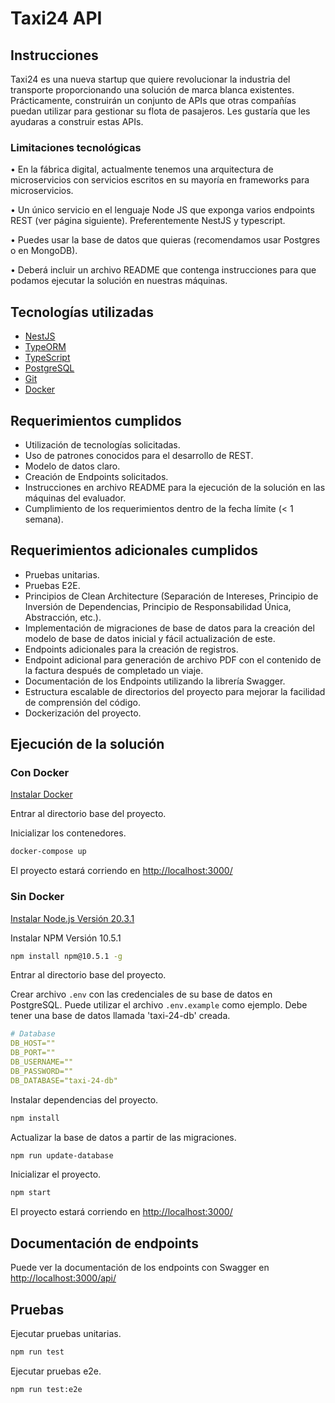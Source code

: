 # Taxi24 API

## Instrucciones

Taxi24 es una nueva startup que quiere revolucionar la industria del transporte proporcionando 
una solución de marca blanca existentes. Prácticamente, construirán un conjunto de APIs que otras compañías puedan utilizar para gestionar su flota de pasajeros. Les gustaría que les ayudaras a construir estas APIs.

### Limitaciones tecnológicas

• En la fábrica digital, actualmente tenemos una arquitectura de microservicios con servicios 
escritos  en su mayoría en frameworks para microservicios.

• Un único servicio en el lenguaje Node JS que exponga varios endpoints REST (ver página 
siguiente). Preferentemente NestJS y typescript.

• Puedes usar la base de datos que quieras (recomendamos usar Postgres o en MongoDB).

• Deberá incluir un archivo README que contenga instrucciones para que podamos ejecutar 
la solución en nuestras máquinas.

## Tecnologías utilizadas

* [NestJS](https://nestjs.com/)
* [TypeORM](https://typeorm.io/)
* [TypeScript](https://www.typescriptlang.org/)
* [PostgreSQL](https://www.postgresql.org/)
* [Git](https://git-scm.com/)
* [Docker](https://www.docker.com/)

## Requerimientos cumplidos

* Utilización de tecnologías solicitadas.
* Uso de patrones conocidos para el desarrollo de REST.
* Modelo de datos claro.
* Creación de Endpoints solicitados.
* Instrucciones en archivo README para la ejecución de la solución en las máquinas del evaluador.
* Cumplimiento de los requerimientos dentro de la fecha límite (< 1 semana).

## Requerimientos adicionales cumplidos

* Pruebas unitarias.
* Pruebas E2E.
* Principios de Clean Architecture (Separación de Intereses, Principio de Inversión de Dependencias, Principio de Responsabilidad Única, Abstracción, etc.).
* Implementación de migraciones de base de datos para la creación del modelo de base de datos inicial y fácil actualización de este.
* Endpoints adicionales para la creación de registros.
* Endpoint adicional para generación de archivo PDF con el contenido de la factura después de completado un viaje.
* Documentación de los Endpoints utilizando la librería Swagger.
* Estructura escalable de directorios del proyecto para mejorar la facilidad de comprensión del código.
* Dockerización del proyecto.

## Ejecución de la solución

### Con Docker

[Instalar Docker](https://www.docker.com/products/docker-desktop/)

Entrar al directorio base del proyecto.

Inicializar los contenedores.

```sh
docker-compose up
```

El proyecto estará corriendo en [http://localhost:3000/](http://localhost:3000/)

### Sin Docker

[Instalar Node.js Versión 20.3.1](https://nodejs.org/dist/v20.3.1/node-v20.3.1-x64.msi)

Instalar NPM Versión 10.5.1

```sh
npm install npm@10.5.1 -g
```

Entrar al directorio base del proyecto.

Crear archivo `.env` con las credenciales de su base de datos en PostgreSQL. Puede utilizar el archivo `.env.example` como ejemplo. Debe tener una base de datos llamada 'taxi-24-db' creada.

```yaml
# Database
DB_HOST=""
DB_PORT=""
DB_USERNAME=""
DB_PASSWORD=""
DB_DATABASE="taxi-24-db"
```

Instalar dependencias del proyecto.

```sh
npm install
```

Actualizar la base de datos a partir de las migraciones.

```sh
npm run update-database
```

Inicializar el proyecto.

```sh
npm start
```

El proyecto estará corriendo en [http://localhost:3000/](http://localhost:3000/)

## Documentación de endpoints

Puede ver la documentación de los endpoints con Swagger en [http://localhost:3000/api/](http://localhost:3000/api/)

## Pruebas

Ejecutar pruebas unitarias.

```sh
npm run test
```

Ejecutar pruebas e2e.

```sh
npm run test:e2e
```
